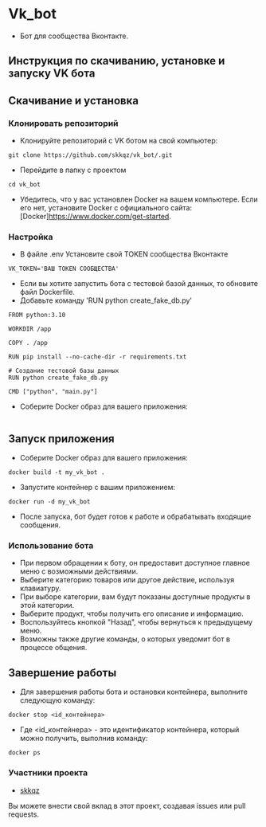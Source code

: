 # Vk_bot

* Бот для сообщества Вконтакте.

## Инструкция по скачиванию, установке и запуску VK бота

## Скачивание и установка

### Клонировать репозиторий 

* Клонируйте репозиторий с VK ботом на свой компьютер:
~~~
git clone https://github.com/skkqz/vk_bot/.git
~~~
* Перейдите в папку с проектом
~~~
cd vk_bot
~~~

* Убедитесь, что у вас установлен Docker на вашем компьютере. Если его нет, установите Docker с официального сайта: [Docker]https://www.docker.com/get-started.

### Настройка
* В файле .env Установите свой TOKEN сообщества Вконтакте
~~~
VK_TOKEN='ВАШ TOKEN СООБЩЕСТВА'
~~~

* Если вы хотите запустить бота с тестовой базой данных, то обновите файл Dockerfile.
* Добавьте команду 'RUN python create_fake_db.py'
~~~
FROM python:3.10

WORKDIR /app

COPY . /app

RUN pip install --no-cache-dir -r requirements.txt

# Создание тестовой базы данных
RUN python create_fake_db.py

CMD ["python", "main.py"]

~~~

* Соберите Docker образ для вашего приложения:
~~~
~~~


## Запуск приложения

* Соберите Docker образ для вашего приложения:
~~~
docker build -t my_vk_bot .
~~~
* Запустите контейнер с вашим приложением:
~~~
docker run -d my_vk_bot
~~~
* После запуска, бот будет готов к работе и обрабатывать входящие сообщения.

### Использование бота
* При первом обращении к боту, он предоставит доступное главное меню с возможными действиями.
* Выберите категорию товаров или другое действие, используя клавиатуру.
* При выборе категории, вам будут показаны доступные продукты в этой категории.
* Выберите продукт, чтобы получить его описание и информацию.
* Воспользуйтесь кнопкой "Назад", чтобы вернуться к предыдущему меню.
* Возможны также другие команды, о которых уведомит бот в процессе общения.

## Завершение работы

* Для завершения работы бота и остановки контейнера, выполните следующую команду:
~~~
docker stop <id_контейнера>
~~~
* Где <id_контейнера> - это идентификатор контейнера, который можно получить, выполнив команду: 
~~~
docker ps
~~~

### Участники проекта
* [skkqz](https://github.com/skkqz/)

Вы можете внести свой вклад в этот проект, создавая issues или pull requests.

